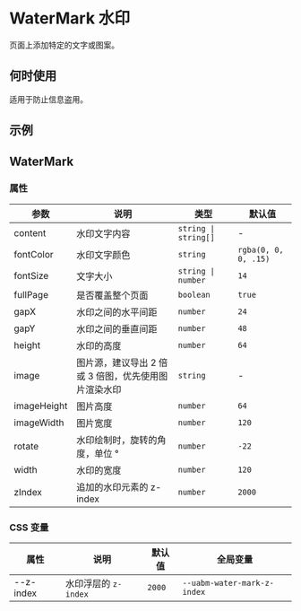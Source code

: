 # WaterMark 水印

页面上添加特定的文字或图案。

## 何时使用

适用于防止信息盗用。

## 示例

<code src="./demos/demo1.tsx"></code>

<code src="./demos/demo2.tsx"></code>

## WaterMark

### 属性

| 参数 | 说明 | 类型 | 默认值 |
| --- | --- | --- | --- |
| content | 水印文字内容 | `string \| string[]` | - |
| fontColor | 水印文字颜色 | `string` | `rgba(0, 0, 0, .15)` |
| fontSize | 文字大小 | `string \| number` | `14` |
| fullPage | 是否覆盖整个页面 | `boolean` | `true` |
| gapX | 水印之间的水平间距 | `number` | `24` |
| gapY | 水印之间的垂直间距 | `number` | `48` |
| height | 水印的高度 | `number` | `64` |
| image | 图片源，建议导出 2 倍或 3 倍图，优先使用图片渲染水印 | `string` | - |
| imageHeight | 图片高度 | `number` | `64` |
| imageWidth | 图片宽度 | `number` | `120` |
| rotate | 水印绘制时，旋转的角度，单位 ° | `number` | `-22` |
| width | 水印的宽度 | `number` | `120` |
| zIndex | 追加的水印元素的 z-index | `number` | `2000` |

### CSS 变量

| 属性      | 说明                 | 默认值 | 全局变量                    |
| --------- | -------------------- | ------ | --------------------------- |
| --z-index | 水印浮层的 `z-index` | `2000` | `--uabm-water-mark-z-index` |
